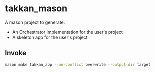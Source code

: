# takkan_mason

A mason project to generate:

- An Orchestrator implementation for the user's project
- A skeleton app for the user's project


## Invoke

```bash
mason make takkan_app --on-conflict overwrite --output-dir target 
```